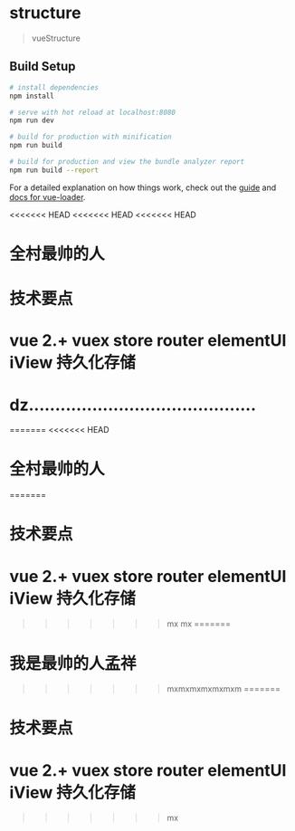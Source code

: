 # structure

> vueStructure

## Build Setup

``` bash
# install dependencies
npm install

# serve with hot reload at localhost:8080
npm run dev

# build for production with minification
npm run build

# build for production and view the bundle analyzer report
npm run build --report
```

For a detailed explanation on how things work, check out the [guide](http://vuejs-templates.github.io/webpack/) and [docs for vue-loader](http://vuejs.github.io/vue-loader).


<<<<<<< HEAD
<<<<<<< HEAD
<<<<<<< HEAD
# 全村最帅的人
# 技术要点
# vue 2.+ vuex store router elementUI iView 持久化存储


# dz...........................................
=======
<<<<<<< HEAD
# 全村最帅的人
=======
# 技术要点
# vue 2.+ vuex store router elementUI iView 持久化存储
>>>>>>> mx
>>>>>>> mx
=======
# 我是最帅的人孟祥
>>>>>>> mxmxmxmxmxmxm
=======
# 技术要点
# vue 2.+ vuex store router elementUI iView 持久化存储
>>>>>>> mx
